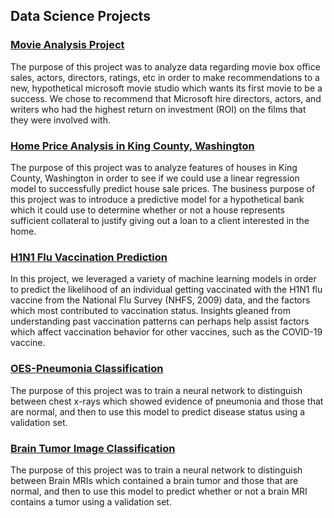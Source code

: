 ## Data Science Projects


 ### [Movie Analysis Project](https://github.com/Shoemaker703/Movie_Analysis_Project)

The purpose of this project was to analyze data regarding movie box office sales, actors, directors, ratings, etc  in order to make recommendations to a new, hypothetical microsoft movie studio which wants its first movie to be a success. We chose to recommend that Microsoft hire directors, actors, and writers who had the highest return on investment (ROI) on the films that they were involved with.

### [Home Price Analysis in King County, Washington](https://github.com/ElyLin/HomePriceAnalysis)

The purpose of this project was to analyze features of houses in King County, Washington in order to see if we could use a linear regression model to successfully predict house sale prices. The business purpose of this project was to introduce a predictive model for a hypothetical bank which it could use to determine whether or not a house represents sufficient collateral to justify giving out a loan to a client interested in the home.

### [H1N1 Flu Vaccination Prediction](https://github.com/emykes/Flu_Vaccination_ML)

In this project, we leveraged a variety of machine learning models in order to predict the likelihood of an individual getting vaccinated with the H1N1 flu vaccine from the National Flu Survey (NHFS, 2009) data, and the factors which most contributed to vaccination status. Insights gleaned from understanding past vaccination patterns can perhaps help assist factors which affect vaccination behavior for other vaccines, such as the COVID-19 vaccine.

### [OES-Pneumonia Classification](https://github.com/austint1121/OES-PneumoniaClassification)

The purpose of this project was to train a neural network to distinguish between chest x-rays which showed evidence of pneumonia and those that are normal, and then to use this model to predict disease status using a validation set.

### [Brain Tumor Image Classification](https://github.com/brooke57/BrainTumorImageClassification)

The purpose of this project was to train a neural network to distinguish between Brain MRIs  which contained a brain tumor and those that are normal, and then to use this model to predict  whether or not a brain MRI contains a tumor using a validation set.



